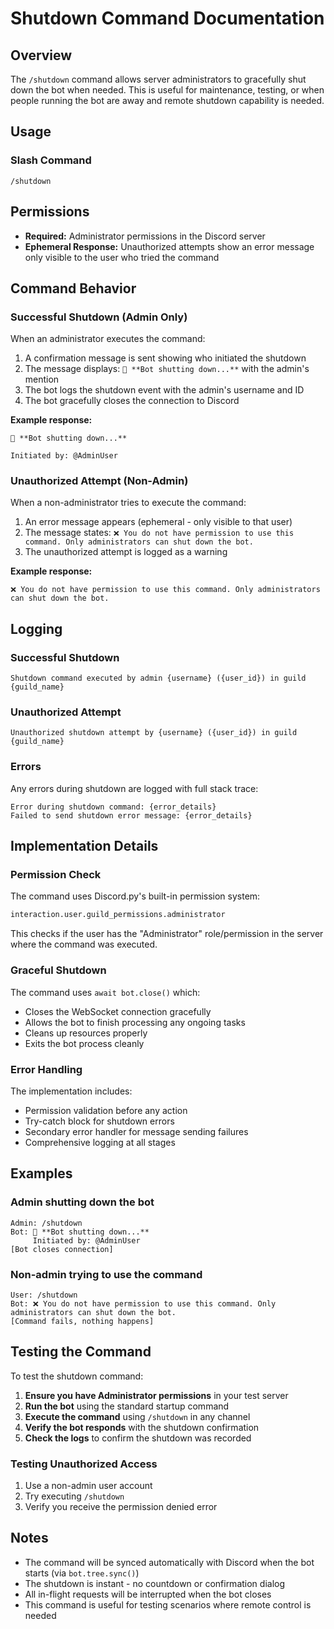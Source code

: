 # Shutdown Command Documentation

## Overview
The `/shutdown` command allows server administrators to gracefully shut down the bot when needed. This is useful for maintenance, testing, or when people running the bot are away and remote shutdown capability is needed.

## Usage

### Slash Command
```
/shutdown
```

## Permissions
- **Required:** Administrator permissions in the Discord server
- **Ephemeral Response:** Unauthorized attempts show an error message only visible to the user who tried the command

## Command Behavior

### Successful Shutdown (Admin Only)
When an administrator executes the command:
1. A confirmation message is sent showing who initiated the shutdown
2. The message displays: `🛑 **Bot shutting down...**` with the admin's mention
3. The bot logs the shutdown event with the admin's username and ID
4. The bot gracefully closes the connection to Discord

**Example response:**
```
🛑 **Bot shutting down...**

Initiated by: @AdminUser
```

### Unauthorized Attempt (Non-Admin)
When a non-administrator tries to execute the command:
1. An error message appears (ephemeral - only visible to that user)
2. The message states: `❌ You do not have permission to use this command. Only administrators can shut down the bot.`
3. The unauthorized attempt is logged as a warning

**Example response:**
```
❌ You do not have permission to use this command. Only administrators can shut down the bot.
```

## Logging

### Successful Shutdown
```
Shutdown command executed by admin {username} ({user_id}) in guild {guild_name}
```

### Unauthorized Attempt
```
Unauthorized shutdown attempt by {username} ({user_id}) in guild {guild_name}
```

### Errors
Any errors during shutdown are logged with full stack trace:
```
Error during shutdown command: {error_details}
Failed to send shutdown error message: {error_details}
```

## Implementation Details

### Permission Check
The command uses Discord.py's built-in permission system:
```python
interaction.user.guild_permissions.administrator
```

This checks if the user has the "Administrator" role/permission in the server where the command was executed.

### Graceful Shutdown
The command uses `await bot.close()` which:
- Closes the WebSocket connection gracefully
- Allows the bot to finish processing any ongoing tasks
- Cleans up resources properly
- Exits the bot process cleanly

### Error Handling
The implementation includes:
- Permission validation before any action
- Try-catch block for shutdown errors
- Secondary error handler for message sending failures
- Comprehensive logging at all stages

## Examples

### Admin shutting down the bot
```
Admin: /shutdown
Bot: 🛑 **Bot shutting down...**
     Initiated by: @AdminUser
[Bot closes connection]
```

### Non-admin trying to use the command
```
User: /shutdown
Bot: ❌ You do not have permission to use this command. Only administrators can shut down the bot.
[Command fails, nothing happens]
```

## Testing the Command

To test the shutdown command:

1. **Ensure you have Administrator permissions** in your test server
2. **Run the bot** using the standard startup command
3. **Execute the command** using `/shutdown` in any channel
4. **Verify the bot responds** with the shutdown confirmation
5. **Check the logs** to confirm the shutdown was recorded

### Testing Unauthorized Access
1. Use a non-admin user account
2. Try executing `/shutdown`
3. Verify you receive the permission denied error

## Notes

- The command will be synced automatically with Discord when the bot starts (via `bot.tree.sync()`)
- The shutdown is instant - no countdown or confirmation dialog
- All in-flight requests will be interrupted when the bot closes
- This command is useful for testing scenarios where remote control is needed
